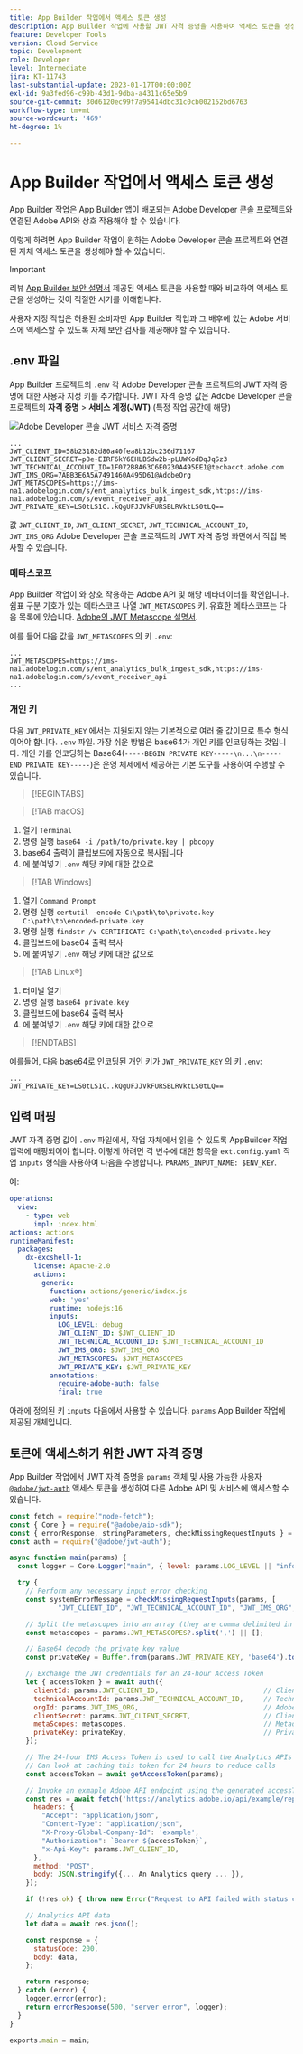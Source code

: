 ```yaml
---
title: App Builder 작업에서 액세스 토큰 생성
description: App Builder 작업에 사용할 JWT 자격 증명을 사용하여 액세스 토큰을 생성하는 방법을 알아봅니다.
feature: Developer Tools
version: Cloud Service
topic: Development
role: Developer
level: Intermediate
jira: KT-11743
last-substantial-update: 2023-01-17T00:00:00Z
exl-id: 9a3fed96-c99b-43d1-9dba-a4311c65e5b9
source-git-commit: 30d6120ec99f7a95414dbc31c0cb002152bd6763
workflow-type: tm+mt
source-wordcount: '469'
ht-degree: 1%

---
```


# App Builder 작업에서 액세스 토큰 생성

App Builder 작업은 App Builder 앱이 배포되는 Adobe Developer 콘솔 프로젝트와 연결된 Adobe API와 상호 작용해야 할 수 있습니다.

이렇게 하려면 App Builder 작업이 원하는 Adobe Developer 콘솔 프로젝트와 연결된 자체 액세스 토큰을 생성해야 할 수 있습니다.

>[!IMPORTANT]
>
> 리뷰 [App Builder 보안 설명서](https://developer.adobe.com/app-builder/docs/guides/security/) 제공된 액세스 토큰을 사용할 때와 비교하여 액세스 토큰을 생성하는 것이 적절한 시기를 이해합니다.
>
> 사용자 지정 작업은 허용된 소비자만 App Builder 작업과 그 배후에 있는 Adobe 서비스에 액세스할 수 있도록 자체 보안 검사를 제공해야 할 수 있습니다.


## .env 파일

App Builder 프로젝트의 `.env` 각 Adobe Developer 콘솔 프로젝트의 JWT 자격 증명에 대한 사용자 지정 키를 추가합니다. JWT 자격 증명 값은 Adobe Developer 콘솔 프로젝트의 __자격 증명__ > __서비스 계정(JWT)__ (특정 작업 공간에 해당)

![Adobe Developer 콘솔 JWT 서비스 자격 증명](./assets/jwt-auth/jwt-credentials.png)

```
...
JWT_CLIENT_ID=58b23182d80a40fea8b12bc236d71167
JWT_CLIENT_SECRET=p8e-EIRF6kY6EHLBSdw2b-pLUWKodDqJqSz3
JWT_TECHNICAL_ACCOUNT_ID=1F072B8A63C6E0230A495EE1@techacct.adobe.com
JWT_IMS_ORG=7ABB3E6A5A7491460A495D61@AdobeOrg
JWT_METASCOPES=https://ims-na1.adobelogin.com/s/ent_analytics_bulk_ingest_sdk,https://ims-na1.adobelogin.com/s/event_receiver_api
JWT_PRIVATE_KEY=LS0tLS1C..kQgUFJJVkFURSBLRVktLS0tLQ==
```

값 `JWT_CLIENT_ID`, `JWT_CLIENT_SECRET`, `JWT_TECHNICAL_ACCOUNT_ID`, `JWT_IMS_ORG` Adobe Developer 콘솔 프로젝트의 JWT 자격 증명 화면에서 직접 복사할 수 있습니다.

### 메타스코프

App Builder 작업이 와 상호 작용하는 Adobe API 및 해당 메타데이터를 확인합니다. 쉼표 구분 기호가 있는 메타스코프 나열 `JWT_METASCOPES` 키. 유효한 메타스코프는 다음 목록에 있습니다. [Adobe의 JWT Metascope 설명서](https://developer.adobe.com/developer-console/docs/guides/authentication/JWT/Scopes/).


예를 들어 다음 값을 `JWT_METASCOPES` 의 키 `.env`:

```
...
JWT_METASCOPES=https://ims-na1.adobelogin.com/s/ent_analytics_bulk_ingest_sdk,https://ims-na1.adobelogin.com/s/event_receiver_api
...
```

### 개인 키

다음 `JWT_PRIVATE_KEY` 에서는 지원되지 않는 기본적으로 여러 줄 값이므로 특수 형식이어야 합니다. `.env` 파일. 가장 쉬운 방법은 base64가 개인 키를 인코딩하는 것입니다. 개인 키를 인코딩하는 Base64(`-----BEGIN PRIVATE KEY-----\n...\n-----END PRIVATE KEY-----`)은 운영 체제에서 제공하는 기본 도구를 사용하여 수행할 수 있습니다.

>[!BEGINTABS]

>[!TAB macOS]

1. 열기 `Terminal`
1. 명령 실행 `base64 -i /path/to/private.key | pbcopy`
1. base64 출력이 클립보드에 자동으로 복사됩니다
1. 에 붙여넣기 `.env` 해당 키에 대한 값으로

>[!TAB Windows]

1. 열기 `Command Prompt`
1. 명령 실행 `certutil -encode C:\path\to\private.key C:\path\to\encoded-private.key`
1. 명령 실행 `findstr /v CERTIFICATE C:\path\to\encoded-private.key`
1. 클립보드에 base64 출력 복사
1. 에 붙여넣기 `.env` 해당 키에 대한 값으로

>[!TAB Linux®]

1. 터미널 열기
1. 명령 실행 `base64 private.key`
1. 클립보드에 base64 출력 복사
1. 에 붙여넣기 `.env` 해당 키에 대한 값으로

>[!ENDTABS]

예를들어, 다음 base64로 인코딩된 개인 키가 `JWT_PRIVATE_KEY` 의 키 `.env`:

```
...
JWT_PRIVATE_KEY=LS0tLS1C..kQgUFJJVkFURSBLRVktLS0tLQ==
```

## 입력 매핑

JWT 자격 증명 값이 `.env` 파일에서, 작업 자체에서 읽을 수 있도록 AppBuilder 작업 입력에 매핑되어야 합니다. 이렇게 하려면 각 변수에 대한 항목을 `ext.config.yaml` 작업 `inputs` 형식을 사용하여 다음을 수행합니다. `PARAMS_INPUT_NAME: $ENV_KEY`.

예:

```yaml
operations:
  view:
    - type: web
      impl: index.html
actions: actions
runtimeManifest:
  packages:
    dx-excshell-1:
      license: Apache-2.0
      actions:
        generic:
          function: actions/generic/index.js
          web: 'yes'
          runtime: nodejs:16
          inputs:
            LOG_LEVEL: debug
            JWT_CLIENT_ID: $JWT_CLIENT_ID
            JWT_TECHNICAL_ACCOUNT_ID: $JWT_TECHNICAL_ACCOUNT_ID
            JWT_IMS_ORG: $JWT_IMS_ORG
            JWT_METASCOPES: $JWT_METASCOPES
            JWT_PRIVATE_KEY: $JWT_PRIVATE_KEY
          annotations:
            require-adobe-auth: false
            final: true
```

아래에 정의된 키 `inputs` 다음에서 사용할 수 있습니다. `params` App Builder 작업에 제공된 개체입니다.


## 토큰에 액세스하기 위한 JWT 자격 증명

App Builder 작업에서 JWT 자격 증명을 `params` 객체 및 사용 가능한 사용자 [`@adobe/jwt-auth`](https://www.npmjs.com/package/@adobe/jwt-auth) 액세스 토큰을 생성하여 다른 Adobe API 및 서비스에 액세스할 수 있습니다.

```javascript
const fetch = require("node-fetch");
const { Core } = require("@adobe/aio-sdk");
const { errorResponse, stringParameters, checkMissingRequestInputs } = require("../utils");
const auth = require("@adobe/jwt-auth");

async function main(params) {
  const logger = Core.Logger("main", { level: params.LOG_LEVEL || "info" });

  try {
    // Perform any necessary input error checking
    const systemErrorMessage = checkMissingRequestInputs(params, [
            "JWT_CLIENT_ID", "JWT_TECHNICAL_ACCOUNT_ID", "JWT_IMS_ORG", "JWT_CLIENT_SECRET", "JWT_METASCOPES", "JWT_PRIVATE_KEY"], []);

    // Split the metascopes into an array (they are comma delimited in the .env file)
    const metascopes = params.JWT_METASCOPES?.split(',') || [];

    // Base64 decode the private key value
    const privateKey = Buffer.from(params.JWT_PRIVATE_KEY, 'base64').toString('utf-8');

    // Exchange the JWT credentials for an 24-hour Access Token
    let { accessToken } = await auth({
      clientId: params.JWT_CLIENT_ID,                          // Client Id
      technicalAccountId: params.JWT_TECHNICAL_ACCOUNT_ID,     // Technical Account Id
      orgId: params.JWT_IMS_ORG,                               // Adobe IMS Org Id
      clientSecret: params.JWT_CLIENT_SECRET,                  // Client Secret
      metaScopes: metascopes,                                  // Metadcopes defining level of access the access token should provide
      privateKey: privateKey,                                  // Private Key to sign the JWT
    });

    // The 24-hour IMS Access Token is used to call the Analytics APIs
    // Can look at caching this token for 24 hours to reduce calls
    const accessToken = await getAccessToken(params);

    // Invoke an exmaple Adobe API endpoint using the generated accessToken
    const res = await fetch('https://analytics.adobe.io/api/example/reports', {
      headers: {
        "Accept": "application/json",
        "Content-Type": "application/json",
        "X-Proxy-Global-Company-Id": 'example',
        "Authorization": `Bearer ${accessToken}`,
        "x-Api-Key": params.JWT_CLIENT_ID,
      },
      method: "POST",
      body: JSON.stringify({... An Analytics query ... }),
    });

    if (!res.ok) { throw new Error("Request to API failed with status code " + res.status);}

    // Analytics API data
    let data = await res.json();

    const response = {
      statusCode: 200,
      body: data,
    };

    return response;
  } catch (error) {
    logger.error(error);
    return errorResponse(500, "server error", logger);
  }
}

exports.main = main;
```
